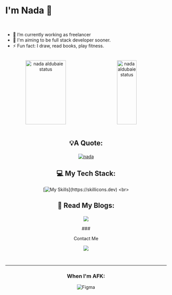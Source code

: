 # I'm Nada 👋
<br>

- 🔭 I’m currently working as freelancer 
- 🎯 I'm aiming to be full stack developer sooner.
- ⚡ Fun fact: I draw, read books, play fitness.
<br>
<div align="center">
 <a href="https://github.com/nada-aldubaie2">
<img alt="nada aldubaie status" height=200 align="left" width="50%" src="https://github-readme-stats.vercel.app/api?username=nada-aldubaie2&show_owner=true&show_icons=true&theme=dracula"/>
</a>
 <a href="https://github.com/nada-aldubaie2">

<img alt="nada aldubaie status"  height=200 width="35%" src="https://github-readme-stats.vercel.app/api/top-langs/?username=nada-aldubaie2&layout=compact&theme=dracula"/>
</a>

</div>

<br/>

## <p align="center">💡A Quote:  
 <div align="center">
  
   [![nada](https://quotes-github-readme.vercel.app/api?border=true&horizontal&theme=dark?quote=)](https://github.com/piyushsuthar/github-readme-quotes)
<br>

## <p align="center">💻 My Tech Stack:
  
 <div align="center">
   
 [![My Skills](https://skillicons.dev/icons?i=bootstrap,sass,tailwind,js,ts,react,nextjs,)](https://skillicons.dev)
<br>


 ## <p align="center">📖 Read My Blogs:
  <a href="https://dev.to/nada2react">
    <img src="https://img.shields.io/badge/dev.to-0A0A0A?style=for-the-badge&logo=dev.to&logoColor=white" />
  </a>
</p>
### <p align="center">Contact Me

 <div align="center">
   
  <a  href="https://www.linkedin.com/in/nada-aldubaie-3a3a96238?utm_source=share&utm_campaign=share_via&utm_content=profile&utm_medium=android_app">
    <img src="https://skillicons.dev/icons?i=linkedin" />
  </a>
  </div>
</p>
<br>
 <hr>

### <p align="center"> When I'm AFK:

![Figma](https://img.shields.io/badge/figma-%23F24E1E.svg?style=for-the-badge&logo=figma&logoColor=white)
